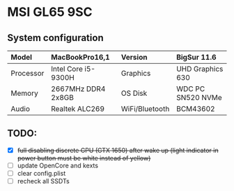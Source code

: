 # MSI GL65 9SC

## System configuration

| Model     | MacBookPro16,1      | Version        | BigSur 11.6         |
| :-------- | :------------------ | :------------- | :------------------ |
| Processor | Intel Core i5-9300H | Graphics       | UHD Graphics 630    |
| Memory    | 2667MHz DDR4 2x8GB  | OS Disk        | WDC PC SN520 NVMe   |
| Audio     | Realtek ALC269      | WiFi/Bluetooth | BCM43602            |

## TODO:
- [x] ~~full disabling discrete GPU (GTX 1650) after wake up (light indicator in power button must be white instead of yellow)~~  
- [ ] update OpenCore and kexts  
- [ ] clear config.plist  
- [ ] recheck all SSDTs  
